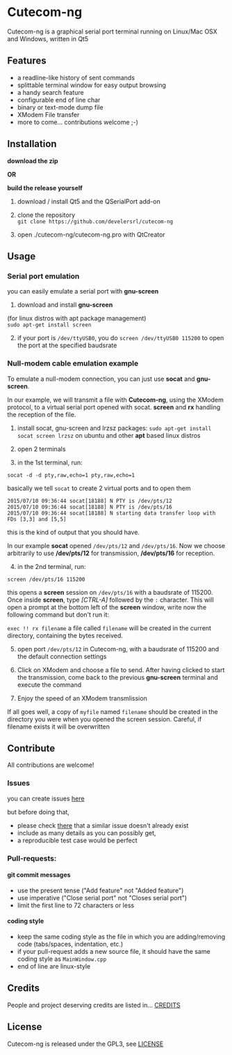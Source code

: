 # Cutecom-ng #

Cutecom-ng is a graphical serial port terminal running on Linux/Mac OSX and
Windows, written in Qt5


## Features

 - a readline-like history of sent commands
 - splittable terminal window for easy output browsing
 - a handy search feature
 - configurable end of line char
 - binary or text-mode dump file
 - XModem File transfer
 - more to come... contributions welcome ;-)

## Installation

**download the zip**

**OR**

**build the release yourself**

 1. download / install Qt5 and the QSerialPort add-on

 2. clone the repository  
 ```git clone https://github.com/develersrl/cutecom-ng```

 3. open ./cutecom-ng/cutecom-ng.pro with QtCreator

## Usage


### Serial port emulation

you can easily emulate a serial port with **gnu-screen**

 1. download and install **gnu-screen**

 (for linux distros with apt package management)  
 ```sudo apt-get install screen```  

 2. if your port is `/dev/ttyUSB0`, you do `screen /dev/ttyUSB0 115200` to open
the port at the specified baudsrate


### Null-modem cable emulation example

To emulate a null-modem connection, you can just use **socat** and
**gnu-screen**.

In our example, we will transmit a file with **Cutecom-ng**, using the XModem
protocol, to a virtual serial port opened with socat. **screen** and **rx**
handling the reception of the file.

 1. install socat, gnu-screen and lrzsz packages:
```sudo apt-get install socat screen lrzsz``` on ubuntu and other **apt** based
linux distros

 2. open 2 terminals

 3. in the 1st terminal, run:

```socat -d -d pty,raw,echo=1 pty,raw,echo=1```

basically we tell `socat` to create 2 virtual ports and to open them
```
2015/07/10 09:36:44 socat[18188] N PTY is /dev/pts/12
2015/07/10 09:36:44 socat[18188] N PTY is /dev/pts/16
2015/07/10 09:36:44 socat[18188] N starting data transfer loop with FDs [3,3] and [5,5]
```
this is the kind of output that you should have.

In our example **socat** opened
`/dev/pts/12` and `/dev/pts/16`. Now we choose arbitrarily to use **/dev/pts/12**
for transmission, **/dev/pts/16** for reception.

 4. in the 2nd terminal, run:

```screen /dev/pts/16 115200```

this opens a **screen** session on `/dev/pts/16` with a baudsrate of 115200.
Once inside **screen**, type *[CTRL-A]* followed by the `:` character. This will
open a prompt at the bottom left of the **screen** window, write now the
following command but don't run it:

```exec !! rx filename```
a file called `filename` will be created in the current directory, containing
the bytes received.

5. open port ```/dev/pts/12``` in Cutecom-ng, with a baudsrate of 115200 and the
default connection settings

6. Click on XModem and choose a file to send. After having clicked to start the
transmission, come back to the previous **gnu-screen** terminal and execute the
command

7. Enjoy the speed of an XModem transmlission

If all goes well, a copy of `myfile` named `filename` should be created in the
directory you were when you opened the screen session. Careful, if filename
exists it will be overwritten


## Contribute

All contributions are welcome!

### Issues

you can create issues
 [here](https://github.com/develersrl/cutecom-ng/issues/new)

but before doing that,
 - please check [there](https://github.com/develersrl/cutecom-ng/issues) that a
 similar issue doesn't already exist
 - include as many details as you can possibly get,
 - a reproducible test case would be perfect

### Pull-requests:

#### git commit messages
- use the present tense ("Add feature" not "Added feature")
- use imperative ("Close serial port" not "Closes serial port")
- limit the first line to 72 characters or less

#### coding style
- keep the same coding style as the file in which you are adding/removing code
(tabs/spaces, indentation, etc.)
- if your pull-request adds a new source file, it should have the same coding
style as `MainWindow.cpp`
- end of line are linux-style

## Credits

People and project deserving credits are listed in... [CREDITS](./CREDITS)

## License

Cutecom-ng is released under the GPL3, see [LICENSE](./LICENSE)
